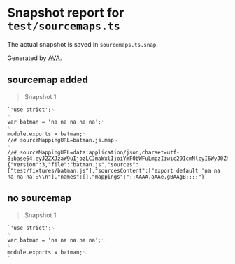 # Snapshot report for `test/sourcemaps.ts`

The actual snapshot is saved in `sourcemaps.ts.snap`.

Generated by [AVA](https://avajs.dev).

## sourcemap added

> Snapshot 1

    `'use strict';␊
    ␊
    var batman = 'na na na na na';␊
    ␊
    module.exports = batman;␊
    //# sourceMappingURL=batman.js.map␊
    ␊
    //# sourceMappingURL=data:application/json;charset=utf-8;base64,eyJ2ZXJzaW9uIjozLCJmaWxlIjoiYmF0bWFuLmpzIiwic291cmNlcyI6WyJ0ZXN0L2ZpeHR1cmVzL2JhdG1hbi5qcyJdLCJzb3VyY2VzQ29udGVudCI6WyJleHBvcnQgZGVmYXVsdCAnbmEgbmEgbmEgbmEgbmEnO1xuIl0sIm5hbWVzIjpbXSwibWFwcGluZ3MiOiI7O0FBQUEsYUFBZSxnQkFBZ0I7Ozs7In0={"version":3,"file":"batman.js","sources":["test/fixtures/batman.js"],"sourcesContent":["export default 'na na na na na';\\n"],"names":[],"mappings":";;AAAA,aAAe,gBAAgB;;;;"}`

## no sourcemap

> Snapshot 1

    `'use strict';␊
    ␊
    var batman = 'na na na na na';␊
    ␊
    module.exports = batman;␊
    `
